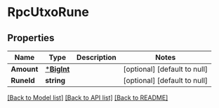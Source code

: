 # RpcUtxoRune

## Properties
Name | Type | Description | Notes
------------ | ------------- | ------------- | -------------
**Amount** | [***BigInt**](big.Int.md) |  | [optional] [default to null]
**RuneId** | **string** |  | [optional] [default to null]

[[Back to Model list]](../README.md#documentation-for-models) [[Back to API list]](../README.md#documentation-for-api-endpoints) [[Back to README]](../README.md)



